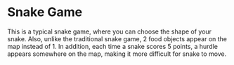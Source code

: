 # Snake Game

This is a typical snake game, where you can choose the shape of your snake. Also, unlike the traditional snake game, 2 food objects appear on the map instead of 1. In addition, each time a snake scores 5 points, a hurdle appears somewhere on the map, making it more difficult for snake to move.
